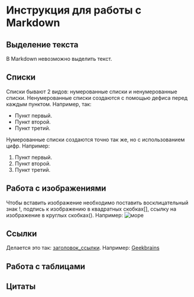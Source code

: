 # Инструкция для работы с Markdown

## Выделение текста
B Markdown невозможно выделить текст.

## Списки
Cписки бывают 2 видов: нумерованные списки и ненумерованные списки. Ненумерованные списки создаются с помощью дефиса перед каждым пунктом. Например, так:
- Пункт первый.
- Пункт второй.
- Пункт третий.

Нумерованные списки создаются точно так же, но с использованием цифр. Например:
1. Пункт первый.
2. Пункт второй.
3. Пункт третий.

## Работа с изображениями
Чтобы вставить изображение необходимо поставить восклицательный знак !, подпись к изображению в квадратных скобках[], ссылку на изображение в круглых скобках(). Например:
![море](https://i.pinimg.com/originals/3d/4c/a0/3d4ca0c8501bfd1527efef818dbb6a14.jpg)

## Ссылки
Делается это так: [заголовок_ссылки](сама_ссылка). Например: [Geekbrains](gb.ru)

## Работа с таблицами

## Цитаты
